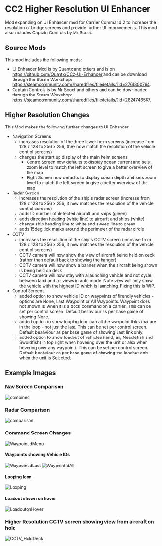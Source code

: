 # CC2 Higher Resolution UI Enhancer
Mod expanding on UI Enhancer mod for Carrier Command 2 to increase the resolution of bridge screens and provide further UI improvements.
This mod also includes Captain Controls by Mr Scoot.

## Source Mods
This mod includes the following mods:
- UI Enhancer Mod is by Quantx and others and is on https://github.com/Quantx/CC2-UI-Enhancer and can be download through the Steam Workshop: https://steamcommunity.com/sharedfiles/filedetails/?id=2761300794.
- Captain Controls is by Mr Scoot and others and can be downloaded through the Steam Workshop: https://steamcommunity.com/sharedfiles/filedetails/?id=2824746567.

## Higher Resolution Changes
This Mod makes the following further changes to UI Enhancer
- Navigation Screens
  - increases resolution of the three lower helm screens (increase from 128 x 128 to 256 x 256, they now match the resolution of the vehicle control screens)
  - changes the start up display of the main helm screens
    - Centre Screen now defaults to display ocean current and sets zoom level to match the left screen to give a better overview of the map
    - Right Screen now defaults to display ocean depth and sets zoom level to match the left screen to give a better overview of the map
- Radar Screen
  - increases the resolution of the ship's radar screen (increase from 128 x 128 to 256 x 256, it now matches the resolution of the vehicle control screens)
  - adds ID number of detected aircraft and ships (green)
  - adds direction heading (white line) to aircarft and ships (white)
  - change ship heading line to white and sweep line to green
  - adds 15deg tick marks around the perimeter of the radar circle
- CCTV
  - increases the resolution of the ship's CCTV screen (increase from 128 x 128 to 256 x 256, it now matches the resolution of the vehicle control screens)
  - CCTV camera will now show the view of aircraft being held on deck (rather than default back to showing the hanger)
  - CCTV camera will now show a banner when the aircraft being shown is being held on deck
  - CCTV camera will now stay with a launching vehicle and not cycle between land and air views in auto mode. Note view will only show the vehicle with the highest ID which is launching. Fixing this is WIP.
- Control Screens
   - added option to show vehicle ID on waypoints of firendly vehicles - options are None, Last Waypoint or All Waypoints. Waypoint does not shown ID when it is a dock command on a carrier. This can be set per control screen. Default beahviour as per base game of showing None.
   - added option to show looping icon can all the waypoint links that are in the loop - not just the last. This can be set per control screen. Default beahviour as per base game of showing Last link only. 
   - added option to show loadout of vehicles (land, air, Needlefish and Swordfish) in top right when hovering over the unit or also when hovering over any waypoint). This can be set per control screen. Default beahviour as per base game of showing the loadout only when the unit is Selected.


## Example Images

### Nav Screen Comparison
![combined](https://github.com/NexusQuile/CC2-Higher-Resolution/assets/104992166/7dfb1764-10cf-4998-9835-23ae132486f1)

### Radar Comparison
![comparison](https://github.com/NexusQuile/CC2-Higher-Resolution/assets/104992166/237a0710-a3dc-4768-af16-9ab27025e0ab)

### Command Screen Changes
![WaypointIdMenu](https://github.com/NexusQuile/CC2-Higher-Resolution/assets/104992166/99aad86e-b7f3-4781-926d-d1413de2987c)

#### Waypoints showing Vehicle IDs
![WaypointIdLast](https://github.com/NexusQuile/CC2-Higher-Resolution/assets/104992166/6dc7e0b2-eb44-498d-8dc8-1176bbfa5931)
![WaypointIdAll](https://github.com/NexusQuile/CC2-Higher-Resolution/assets/104992166/690a5f39-0306-4882-a578-43cd591917b1)

#### Looping Icon
![Looping](https://github.com/NexusQuile/CC2-Higher-Resolution/assets/104992166/22baaaf8-e458-4fb8-a15e-eb3b6e9615cb)

#### Loadout shown on hover
![LoadoutonHover](https://github.com/NexusQuile/CC2-Higher-Resolution/assets/104992166/40055d13-057f-4018-8ed5-c94b89357cd1)

### Higher Resolution CCTV screen showing view from aircraft on hold
![CCTV_HoldDeck](https://github.com/NexusQuile/CC2-Higher-Resolution/assets/104992166/2eaa569b-e959-42e2-8a06-8cf3a998ba11)
